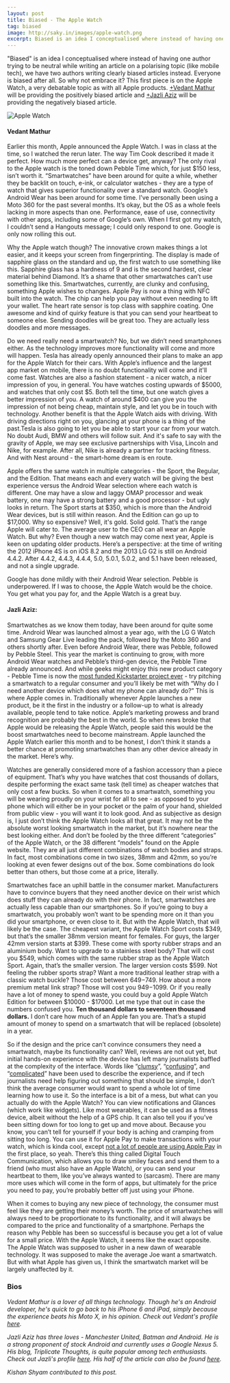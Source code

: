 ```yaml
---
layout: post
title: Biased - The Apple Watch
tag: biased
image: http://saky.in/images/apple-watch.png
excerpt: Biased is an idea I conceptualised where instead of having one author trying to be neutral while writing an article on a polarising topic (like mobile tech), we have two authors writing clearly biased articles instead. This first piece is on the Apple Watch. Vedant Mathur will be providing the positively biased article and Jazli Aziz will be providing the negatively biased article.
---
```


"Biased" is an idea I conceptualised where instead of having one author trying to be neutral while writing an article on a polarising topic (like mobile tech), we have two authors writing clearly biased articles instead. Everyone is biased after all. So why not embrace it? This first piece is on the Apple Watch, a very debatable topic as with all Apple products. [+Vedant Mathur](http://google.com/+VedantMathur) will be providing the positively biased article and [+Jazli Aziz](http://google.com/+JazliAziz) will be providing the negatively biased article.

![Apple Watch](http://saky.in/images/apple-watch.png "Taken from Redmond Pie")

#### Vedant Mathur

Earlier this month, Apple announced the Apple Watch. I was in class at the time, so I watched the rerun later. The way Tim Cook described it made it perfect. How much more perfect can a device get, anyway? The only rival to the Apple watch is the toned down Pebble Time which, for just $150 less, isn’t worth it. “Smartwatches” have been around for quite a while, whether they be backlit on touch, e-ink, or calculator watches - they are a type of watch that gives superior functionality over a standard watch. Google’s Android Wear has been around for some time. I’ve personally been using a Moto 360 for the past several months. It’s okay, but the OS as a whole feels lacking in more aspects than one. Performance, ease of use, connectivity with other apps, including some of Google’s own. When I first got my watch, I couldn’t send a Hangouts message; I could only respond to one. Google is only now rolling this out.

Why the Apple watch though? The innovative crown makes things a lot easier, and it keeps your screen from fingerprinting. The display is made of sapphire glass on the standard and up, the first watch to use something like this. Sapphire glass has a hardness of 9 and is the second hardest, clear material behind Diamond. It’s a shame that other smartwatches can’t use something like this. Smartwatches, currently, are clunky and confusing, something Apple wishes to changes. Apple Pay is now a thing with NFC built into the watch. The chip can help you pay without even needing to lift your wallet. The heart rate sensor is top class with sapphire coating. One awesome and kind of quirky feature is that you can send your heartbeat to someone else. Sending doodles will be great too. They are actually less doodles and more messages.

Do we need really need a smartwatch? No, but we didn’t need smartphones either. As the technology improves more functionality will come and more will happen. Tesla has already openly announced their plans to make an app for the Apple Watch for their cars. With Apple’s influence and the largest app market on mobile, there is no doubt functionality will come and it'll come fast. Watches are also a fashion statement - a nicer watch, a nicer impression of you, in general. You have watches costing upwards of $5000, and watches that only cost $5. Both tell the time, but one watch gives a better impression of you. A watch of around $400 can give you the impression of not being cheap, maintain style, and let you be in touch with technology. Another benefit is that the Apple Watch aids with driving. With driving directions right on you, glancing at your phone is a thing of the past.Tesla is also going to let you be able to start your car from your watch. No doubt Audi, BMW and others will follow suit. And it's safe to say with the gravity of Apple, we may see exclusive partnerships with Visa, Lincoln and Nike,  for example. After all, Nike is already a partner for tracking fitness. And with Nest around - the smart-home dream is en route.

Apple offers the same watch in multiple categories - the Sport, the Regular, and the Edition. That means each and every watch will be giving the best experience versus the Android Wear selection where each watch is different. One may have a slow and laggy OMAP processor and weak battery, one may have a strong battery and a good processor - but ugly looks in return. The Sport starts at $350, which is more than the Android Wear devices, but is still within reason. And the Edition can go up to $17,000. Why so expensive? Well, it's gold. Solid gold. That’s the range Apple will cater to. The average user to the CEO can all wear an Apple Watch. But why? Even though a new watch may come next year, Apple is keen on updating older products. Here’s a perspective: at the time of writing the 2012 iPhone 4S is on iOS 8.2 and the 2013 LG G2 is still on Android 4.4.2. After 4.4.2, 4.4.3, 4.4.4, 5.0, 5.0.1, 5.0.2, and 5.1 have been released, and not a single upgrade.

Google has done mildly with their Android Wear selection. Pebble is underpowered. If I was to choose, the Apple Watch would be the choice. You get what you pay for, and the Apple Watch is a great buy.

#### Jazli Aziz:

Smartwatches as we know them today, have been around for quite some time. Android Wear was launched almost a year ago, with the LG G Watch and Samsung Gear Live leading the pack, followed by the Moto 360 and others shortly after. Even before Android Wear, there was Pebble, followed by Pebble Steel. This year the market is continuing to grow, with more Android Wear watches and Pebble’s third-gen device, the Pebble Time already announced. And while geeks might enjoy this new product category - Pebble Time is now the [most funded Kickstarter project ever](http://asia.pcmag.com/wearable-tech/2081/news/pebble-time-now-most-funded-kickstarter-ever) - try pitching a smartwatch to a regular consumer and you’ll likely be met with “Why do I need another device which does what my phone can already do?” This is where Apple comes in. Traditionally whenever Apple launches a new product, be it the first in the industry or a follow-up to what is already available, people tend to take notice. Apple’s marketing prowess and brand recognition are probably the best in the world. So when news broke that Apple would be releasing the Apple Watch, people said this would be the boost smartwatches need to become mainstream. Apple launched the Apple Watch earlier this month and to be honest, I don’t think it stands a better chance at promoting smartwatches than any other device already in the market. Here’s why.

Watches are generally considered more of a fashion accessory than a piece of equipment. That’s why you have watches that cost thousands of dollars, despite performing the exact same task (tell time) as cheaper watches that only cost a few bucks. So when it comes to a smartwatch, something you will be wearing proudly on your wrist for all to see - as opposed to your phone which will either be in your pocket or the palm of your hand, shielded from public view - you will want it to look good. And as subjective as design is, I just don’t think the Apple Watch looks all that great. It may not be the absolute worst looking smartwatch in the market, but it’s nowhere near the best looking either. And don’t be fooled by the three different “categories” of the Apple Watch, or the 38 different “models” found on the Apple website. They are all just different combinations of watch bodies and straps. In fact, most combinations come in two sizes, 38mm and 42mm, so you’re looking at even fewer designs out of the box. Some combinations do look better than others, but those come at a price, literally.

Smartwatches face an uphill battle in the consumer market. Manufacturers have to convince buyers that they need another device on their wrist which does stuff they can already do with their phone. In fact, smartwatches are actually less capable than our smartphones. So if you’re going to buy a smartwatch, you probably won’t want to be spending more on it than you did your smartphone, or even close to it. But with the Apple Watch, that will likely be the case. The cheapest variant, the Apple Watch Sport costs $349, but that’s the smaller 38mm version meant for females. For guys, the larger 42mm version starts at $399. These come with sporty rubber straps and an aluminium body. Want to upgrade to a stainless steel body? That will cost you $549, which comes with the same rubber strap as the Apple Watch Sport. Again, that’s the smaller version. The larger version costs $599. Not feeling the rubber sports strap? Want a more traditional leather strap with a classic watch buckle? Those cost between $649-$749. How about a more premium metal link strap? Those will cost you $949-$1099. Or if you really have a lot of money to spend waste, you could buy a gold Apple Watch Edition for between $10000 - $17000. Let me type that out in case the numbers confused you. **Ten thousand dollars to seventeen thousand dollars.** I don’t care how much of an Apple fan you are. That’s a stupid amount of money to spend on a smartwatch that will be replaced (obsolete) in a year.

So if the design and the price can’t convince consumers they need a smartwatch, maybe its functionality can? Well, reviews are not out yet, but initial hands-on experience with the device has left many journalists baffled at the complexity of the interface. Words like “[clumsy](http://www.bloomberg.com/news/articles/2015-03-09/apple-watch-hands-on)”, “[confusing](http://www.theverge.com/2015/3/9/8173805/apple-watch-hands-on)”, and “[complicated](http://www.businessinsider.my/apple-watch-hands-on-its-complicated-2015-3/#oJ8BkyW8yaSctRIK.97)” have been used to describe the experience, and if tech journalists need help figuring out something that should be simple, I don’t think the average consumer would want to spend a whole lot of time learning how to use it. So the interface is a bit of a mess, but what can you actually do with the Apple Watch? You can view notifications and Glances (which work like widgets). Like most wearables, it can be used as a fitness device, albeit without the help of a GPS chip. It can also tell you if you’ve been sitting down for too long to get up and move about. Because you know, you can’t tell for yourself if your body is aching and cramping from sitting too long. You can use it for Apple Pay to make transactions with your watch, which is kinda cool, except [not a lot of people are using Apple Pay](http://www.businessinsider.my/nobody-uses-apple-pay-2015-3/?r=US#iF131pq5vXvuTJ25.97) in the first place, so yeah. There’s this thing called Digital Touch Communication, which allows you to draw smiley faces and send them to a friend (who must also have an Apple Watch), or you can send your heartbeat to them, like you’ve always wanted to (sarcasm). There are many more uses which will come in the form of apps, but ultimately for the price you need to pay, you’re probably better off just using your iPhone.

When it comes to buying any new piece of technology, the consumer must feel like they are getting their money’s worth. The price of smartwatches will always need to be proportionate to its functionality, and it will always be compared to the price and functionality of a smartphone. Perhaps the reason why Pebble has been so successful is because you get a lot of value for a small price. With the Apple Watch, it seems like the exact opposite. The Apple Watch was supposed to usher in a new dawn of wearable technology. It was supposed to make the average Joe want a smartwatch. But with what Apple has given us, I think the smartwatch market will be largely unaffected by it.

### Bios

*Vedant Mathur is a lover of all things technology. Though he's an Android developer, he's quick to go back to his iPhone 6 and iPad, simply because the experience beats his Moto X, in his opinion. Check out Vedant's profile [here](http://google.com/+VedantMathur).*

*Jazli Aziz has three loves - Manchester United, Batman and Android. He is a strong proponent of stock Android and currently uses a Google Nexus 5. His blog, Triplicate Thoughts, is quite popular among tech enthusiasts. Check out Jazli's profile [here](http://google.com/+JazliAziz). His half of the article can also be found [here](http://triplicatethoughts.blogspot.in/2015/03/biased-apple-watch.html#.VRgAB_mUcRo).*

*Kishan Shyam contributed to this post.*
